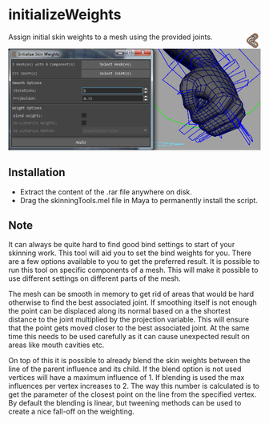 # initializeWeights
<img align="right" src="../../../icons/ST_initializeWeights.png?raw=true">
Assign initial skin weights to a mesh using the provided joints.
<p align="center"><img src="../../../docs/_images/initialWeightsExample.png?raw=true"></p>

## Installation
* Extract the content of the .rar file anywhere on disk.
* Drag the skinningTools.mel file in Maya to permanently install the script.

## Note
It can always be quite hard to find good bind settings to start of your skinning work. This tool will aid you to set the bind weights for you. There are a few options available to you to get the preferred result. It is possible to run this tool on specific components of a mesh. This will make it possible to use different settings on different parts of the mesh.

The mesh can be smooth in memory to get rid of areas that would be hard otherwise to find the best associated joint. If smoothing itself is not enough the point can be displaced along its normal based on a the shortest distance to the joint multiplied by the projection variable. This will ensure that the point gets moved closer to the best associated joint. At the same time this needs to be used carefully as it can cause unexpected result on areas like mouth cavities etc.

On top of this it is possible to already blend the skin weights between the line of the parent influence and its child. If the blend option is not used vertices will have a maximum influence of 1. If blending is used the max influences per vertex increases to 2. The way this number is calculated is to get the parameter of the closest point on the line from the specified vertex. By default the blending is linear, but tweening methods can be used to create a nice fall-off on the weighting.